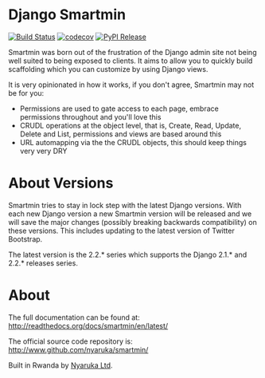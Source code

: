 Django Smartmin
===============

[![Build Status](https://github.com/nyaruka/smartmin/workflows/CI/badge.svg)](https://github.com/nyaruka/smartmin/actions?query=workflow%3ACI) 
[![codecov](https://codecov.io/gh/nyaruka/smartmin/branch/main/graph/badge.svg)](https://codecov.io/gh/nyaruka/smartmin)
[![PyPI Release](https://img.shields.io/pypi/v/smartmin.svg)](https://pypi.python.org/pypi/smartmin/)

Smartmin was born out of the frustration of the Django admin site not being well suited to being exposed to clients. 
It aims to allow you to quickly build scaffolding which you can customize by using Django views.

It is very opinionated in how it works, if you don't agree, Smartmin may not be for you:

- Permissions are used to gate access to each page, embrace permissions throughout and you'll love this
- CRUDL operations at the object level, that is, Create, Read, Update, Delete and List, permissions and views are based 
  around this
- URL automapping via the the CRUDL objects, this should keep things very very DRY

About Versions
==============

Smartmin tries to stay in lock step with the latest Django versions. With each new Django version a new Smartmin version 
will be released and we will save the major changes (possibly breaking backwards compatibility) on these versions.  This 
includes updating to the latest version of Twitter Bootstrap.

The latest version is the 2.2.* series which supports the Django 2.1.* and 2.2.* releases series.

About
=====

The full documentation can be found at: http://readthedocs.org/docs/smartmin/en/latest/

The official source code repository is: http://www.github.com/nyaruka/smartmin/

Built in Rwanda by [Nyaruka Ltd](http://www.nyaruka.com).
